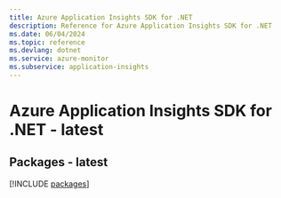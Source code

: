```yaml
---
title: Azure Application Insights SDK for .NET
description: Reference for Azure Application Insights SDK for .NET
ms.date: 06/04/2024
ms.topic: reference
ms.devlang: dotnet
ms.service: azure-monitor
ms.subservice: application-insights
---
```

# Azure Application Insights SDK for .NET - latest
## Packages - latest
[!INCLUDE [packages](application-insights-index.md)]
